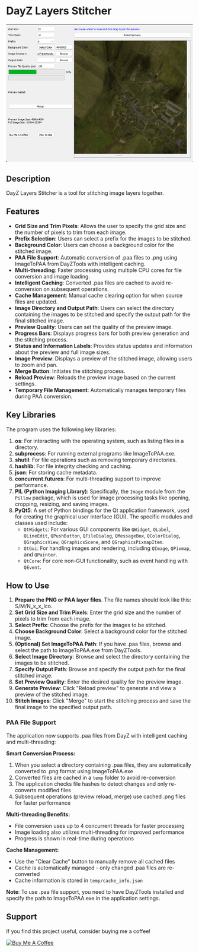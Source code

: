 # DayZ Layers Stitcher

![preview](https://raw.githubusercontent.com/MrKamil404/DayZ-Layers-Stitcher/refs/heads/master/images/DayZ%20Layers%20Stitcher%201.0.1.png?token=GHSAT0AAAAAAC2KGDBPKBKU5EMPOZEIUZKOZ3UKP4Q)

## Description
DayZ Layers Stitcher is a tool for stitching image layers together.

## Features

- **Grid Size and Trim Pixels**: Allows the user to specify the grid size and the number of pixels to trim from each image.
- **Prefix Selection**: Users can select a prefix for the images to be stitched.
- **Background Color**: Users can choose a background color for the stitched image.
- **PAA File Support**: Automatic conversion of .paa files to .png using ImageToPAA from DayZTools with intelligent caching.
- **Multi-threading**: Faster processing using multiple CPU cores for file conversion and image loading.
- **Intelligent Caching**: Converted .paa files are cached to avoid re-conversion on subsequent operations.
- **Cache Management**: Manual cache clearing option for when source files are updated.
- **Image Directory and Output Path**: Users can select the directory containing the images to be stitched and specify the output path for the final stitched image.
- **Preview Quality**: Users can set the quality of the preview image.
- **Progress Bars**: Displays progress bars for both preview generation and the stitching process.
- **Status and Information Labels**: Provides status updates and information about the preview and full image sizes.
- **Image Preview**: Displays a preview of the stitched image, allowing users to zoom and pan.
- **Merge Button**: Initiates the stitching process.
- **Reload Preview**: Reloads the preview image based on the current settings.
- **Temporary File Management**: Automatically manages temporary files during PAA conversion.

## Key Libraries

The program uses the following key libraries:

1. **os**: For interacting with the operating system, such as listing files in a directory.
2. **subprocess**: For running external programs like ImageToPAA.exe.
3. **shutil**: For file operations such as removing temporary directories.
4. **hashlib**: For file integrity checking and caching.
5. **json**: For storing cache metadata.
6. **concurrent.futures**: For multi-threading support to improve performance.
7. **PIL (Python Imaging Library)**: Specifically, the `Image` module from the `Pillow` package, which is used for image processing tasks like opening, cropping, resizing, and saving images.
3. **PyQt5**: A set of Python bindings for the Qt application framework, used for creating the graphical user interface (GUI). The specific modules and classes used include:
   - `QtWidgets`: For various GUI components like `QWidget`, `QLabel`, `QLineEdit`, `QPushButton`, `QFileDialog`, `QMessageBox`, `QColorDialog`, `QGraphicsView`, `QGraphicsScene`, and `QGraphicsPixmapItem`.
   - `QtGui`: For handling images and rendering, including `QImage`, `QPixmap`, and `QPainter`.
   - `QtCore`: For core non-GUI functionality, such as event handling with `QEvent`.

## How to Use

1. **Prepare the PNG or PAA layer files**. The file names should look like this: S/M/N_x_x_lco.
2. **Set Grid Size and Trim Pixels**: Enter the grid size and the number of pixels to trim from each image.
3. **Select Prefix**: Choose the prefix for the images to be stitched.
4. **Choose Background Color**: Select a background color for the stitched image.
5. **(Optional) Set ImageToPAA Path**: If you have .paa files, browse and select the path to ImageToPAA.exe from DayZTools.
6. **Select Image Directory**: Browse and select the directory containing the images to be stitched.
7. **Specify Output Path**: Browse and specify the output path for the final stitched image.
8. **Set Preview Quality**: Enter the desired quality for the preview image.
9. **Generate Preview**: Click "Reload preview" to generate and view a preview of the stitched image.
10. **Stitch Images**: Click "Merge" to start the stitching process and save the final image to the specified output path.

### PAA File Support

The application now supports .paa files from DayZ with intelligent caching and multi-threading:

**Smart Conversion Process:**
1. When you select a directory containing .paa files, they are automatically converted to .png format using ImageToPAA.exe
2. Converted files are cached in a `temp` folder to avoid re-conversion
3. The application checks file hashes to detect changes and only re-converts modified files
4. Subsequent operations (preview reload, merge) use cached .png files for faster performance

**Multi-threading Benefits:**
- File conversion uses up to 4 concurrent threads for faster processing
- Image loading also utilizes multi-threading for improved performance
- Progress is shown in real-time during operations

**Cache Management:**
- Use the "Clear Cache" button to manually remove all cached files
- Cache is automatically managed - only changed .paa files are re-converted
- Cache information is stored in `temp/cache_info.json`

**Note**: To use .paa file support, you need to have DayZTools installed and specify the path to ImageToPAA.exe in the application settings.

## Support

If you find this project useful, consider buying me a coffee!

[![Buy Me A Coffee](https://img.shields.io/badge/Buy%20Me%20A%20Coffee-FFDD00?style=for-the-badge&logo=buy-me-a-coffee&logoColor=black)](https://buymeacoffee.com/mrkamil404)

